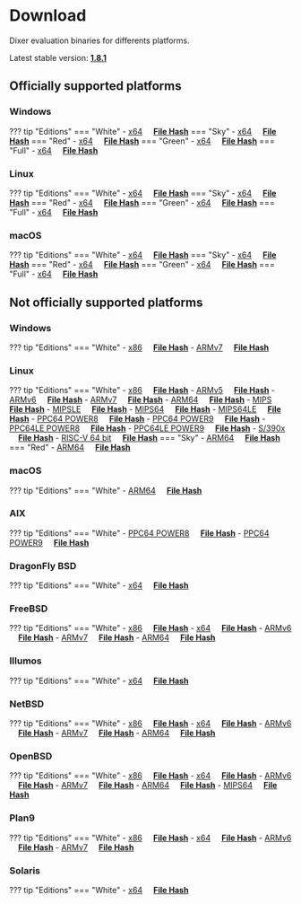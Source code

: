 # Download

Dixer evaluation binaries for differents platforms.

Latest stable version: [**1.8.1**](Changelog.md#181-_-july-18-2021)

## Officially supported platforms

### Windows

??? tip "Editions"
    === "White"
        - [x64](../dl/1.8.1/white/windows/dixer_amd64.exe) &nbsp;&nbsp;&nbsp; **<a href="../dl/?info=1.7.0/white/windows/dixer_amd64.exe" target="_blank">File Hash</a>**
    === "Sky"
        - [x64](../dl/1.8.1/sky/windows/dixer_amd64.exe) &nbsp;&nbsp;&nbsp; **<a href="../dl/?info=1.7.0/sky/windows/dixer_amd64.exe" target="_blank">File Hash</a>**
    === "Red"
        - [x64](../dl/1.8.1/red/windows/dixer_amd64.exe) &nbsp;&nbsp;&nbsp; **<a href="../dl/?info=1.7.0/red/windows/dixer_amd64.exe" target="_blank">File Hash</a>**
    === "Green"
        - [x64](../dl/1.8.1/green/windows/dixer_amd64.exe) &nbsp;&nbsp;&nbsp; **<a href="../dl/?info=1.7.0/green/windows/dixer_amd64.exe" target="_blank">File Hash</a>**
    === "Full"
        - [x64](../dl/1.8.1/full/windows/dixer_amd64.exe) &nbsp;&nbsp;&nbsp; **<a href="../dl/?info=1.7.0/full/windows/dixer_amd64.exe" target="_blank">File Hash</a>**

### Linux

??? tip "Editions"
    === "White"
        - [x64](../dl/1.8.1/white/linux/dixer_amd64) &nbsp;&nbsp;&nbsp; **<a href="../dl/?info=1.7.0/white/linux/dixer_amd64" target="_blank">File Hash</a>**
    === "Sky"
        - [x64](../dl/1.8.1/sky/linux/dixer_amd64) &nbsp;&nbsp;&nbsp; **<a href="../dl/?info=1.7.0/sky/linux/dixer_amd64" target="_blank">File Hash</a>**
    === "Red"
        - [x64](../dl/1.8.1/red/linux/dixer_amd64) &nbsp;&nbsp;&nbsp; **<a href="../dl/?info=1.7.0/red/linux/dixer_amd64" target="_blank">File Hash</a>**
    === "Green"
        - [x64](../dl/1.8.1/green/linux/dixer_amd64) &nbsp;&nbsp;&nbsp; **<a href="../dl/?info=1.7.0/green/linux/dixer_amd64" target="_blank">File Hash</a>**
    === "Full"
        - [x64](../dl/1.8.1/full/linux/dixer_amd64) &nbsp;&nbsp;&nbsp; **<a href="../dl/?info=1.7.0/full/linux/dixer_amd64" target="_blank">File Hash</a>**

### macOS

??? tip "Editions"
    === "White"
        - [x64](../dl/1.8.1/white/darwin/dixer_amd64) &nbsp;&nbsp;&nbsp; **<a href="../dl/?info=1.7.0/white/darwin/dixer_amd64" target="_blank">File Hash</a>**
    === "Sky"
        - [x64](../dl/1.8.1/sky/darwin/dixer_amd64) &nbsp;&nbsp;&nbsp; **<a href="../dl/?info=1.7.0/sky/darwin/dixer_amd64" target="_blank">File Hash</a>**
    === "Red"
        - [x64](../dl/1.8.1/red/darwin/dixer_amd64) &nbsp;&nbsp;&nbsp; **<a href="../dl/?info=1.7.0/red/darwin/dixer_amd64" target="_blank">File Hash</a>**
    === "Green"
        - [x64](../dl/1.8.1/green/darwin/dixer_amd64) &nbsp;&nbsp;&nbsp; **<a href="../dl/?info=1.7.0/green/darwin/dixer_amd64" target="_blank">File Hash</a>**
    === "Full"
        - [x64](../dl/1.8.1/full/darwin/dixer_amd64) &nbsp;&nbsp;&nbsp; **<a href="../dl/?info=1.7.0/full/darwin/dixer_amd64" target="_blank">File Hash</a>**

## Not officially supported platforms

### Windows

??? tip "Editions"
    === "White"
        - [x86](../dl/1.8.1/white/windows/dixer_386.exe) &nbsp;&nbsp;&nbsp; **<a href="../dl/?info=1.7.0/white/windows/dixer_386.exe" target="_blank">File Hash</a>**
        - [ARMv7](../dl/1.8.1/white/windows/dixer_armV7.exe) &nbsp;&nbsp;&nbsp; **<a href="../dl/?info=1.7.0/white/windows/dixer_armV7.exe" target="_blank">File Hash</a>**

### Linux

??? tip "Editions"
    === "White"
        - [x86](../dl/1.8.1/white/linux/dixer_386) &nbsp;&nbsp;&nbsp; **<a href="../dl/?info=1.7.0/white/linux/dixer_386" target="_blank">File Hash</a>**
        - [ARMv5](../dl/1.8.1/white/linux/dixer_armV5) &nbsp;&nbsp;&nbsp; **<a href="../dl/?info=1.7.0/white/linux/dixer_armV5" target="_blank">File Hash</a>**
        - [ARMv6](../dl/1.8.1/white/linux/dixer_armV6) &nbsp;&nbsp;&nbsp; **<a href="../dl/?info=1.7.0/white/linux/dixer_armV6" target="_blank">File Hash</a>**
        - [ARMv7](../dl/1.8.1/white/linux/dixer_armV7) &nbsp;&nbsp;&nbsp; **<a href="../dl/?info=1.7.0/white/linux/dixer_armV7" target="_blank">File Hash</a>**
        - [ARM64](../dl/1.8.1/white/linux/dixer_arm64) &nbsp;&nbsp;&nbsp; **<a href="../dl/?info=1.7.0/white/linux/dixer_arm64" target="_blank">File Hash</a>**
        - [MIPS](../dl/1.8.1/white/linux/dixer_mips) &nbsp;&nbsp;&nbsp; **<a href="../dl/?info=1.7.0/white/linux/dixer_mips" target="_blank">File Hash</a>**
        - [MIPSLE](../dl/1.8.1/white/linux/dixer_mipsle) &nbsp;&nbsp;&nbsp; **<a href="../dl/?info=1.7.0/white/linux/dixer_mipsle" target="_blank">File Hash</a>**
        - [MIPS64](../dl/1.8.1/white/linux/dixer_mips64) &nbsp;&nbsp;&nbsp; **<a href="../dl/?info=1.7.0/white/linux/dixer_mips64" target="_blank">File Hash</a>**
        - [MIPS64LE](../dl/1.8.1/white/linux/dixer_mips64le) &nbsp;&nbsp;&nbsp; **<a href="../dl/?info=1.7.0/white/linux/dixer_mips64le" target="_blank">File Hash</a>**
        - [PPC64 POWER8](../dl/1.8.1/white/linux/dixer_ppc64_power8) &nbsp;&nbsp;&nbsp; **<a href="../dl/?info=1.7.0/white/linux/dixer_ppc64_power8" target="_blank">File Hash</a>**
        - [PPC64 POWER9](../dl/1.8.1/white/linux/dixer_ppc64_power9) &nbsp;&nbsp;&nbsp; **<a href="../dl/?info=1.7.0/white/linux/dixer_ppc64_power9" target="_blank">File Hash</a>**
        - [PPC64LE POWER8](../dl/1.8.1/white/linux/dixer_ppc64le_power8) &nbsp;&nbsp;&nbsp; **<a href="../dl/?info=1.7.0/white/linux/dixer_ppc64le_power8" target="_blank">File Hash</a>**
        - [PPC64LE POWER9](../dl/1.8.1/white/linux/dixer_ppc64le_power9) &nbsp;&nbsp;&nbsp; **<a href="../dl/?info=1.7.0/white/linux/dixer_ppc64le_power9" target="_blank">File Hash</a>**
        - [S/390x](../dl/1.8.1/white/linux/dixer_s390x) &nbsp;&nbsp;&nbsp; **<a href="../dl/?info=1.7.0/white/linux/dixer_s390x" target="_blank">File Hash</a>**
        - [RISC-V 64 bit](../dl/1.8.1/white/linux/dixer_riscv64) &nbsp;&nbsp;&nbsp; **<a href="../dl/?info=1.7.0/white/linux/dixer_riscv64" target="_blank">File Hash</a>**
    === "Sky"
        - [ARM64](../dl/1.8.1/sky/linux/dixer_arm64) &nbsp;&nbsp;&nbsp; **<a href="../dl/?info=1.7.0/sky/linux/dixer_arm64" target="_blank">File Hash</a>**
    === "Red"
        - [ARM64](../dl/1.8.1/red/linux/dixer_arm64) &nbsp;&nbsp;&nbsp; **<a href="../dl/?info=1.7.0/red/linux/dixer_arm64" target="_blank">File Hash</a>**

### macOS

??? tip "Editions"
    === "White"
        - [ARM64](../dl/1.8.1/white/darwin/dixer_arm64) &nbsp;&nbsp;&nbsp; **<a href="../dl/?info=1.7.0/white/darwin/dixer_arm64" target="_blank">File Hash</a>**

### AIX

??? tip "Editions"
    === "White"
        - [PPC64 POWER8](../dl/1.8.1/white/aix/dixer_ppc64_power8) &nbsp;&nbsp;&nbsp; **<a href="../dl/?info=1.7.0/white/aix/dixer_ppc64_power8" target="_blank">File Hash</a>**
        - [PPC64 POWER9](../dl/1.8.1/white/aix/dixer_ppc64_power9) &nbsp;&nbsp;&nbsp; **<a href="../dl/?info=1.7.0/white/aix/dixer_ppc64_power9" target="_blank">File Hash</a>**

### DragonFly BSD

??? tip "Editions"
    === "White"
        - [x64](../dl/1.8.1/white/dragonfly/dixer_amd64) &nbsp;&nbsp;&nbsp; **<a href="../dl/?info=1.7.0/white/dragonfly/dixer_amd64" target="_blank">File Hash</a>**

### FreeBSD

??? tip "Editions"
    === "White"
        - [x86](../dl/1.8.1/white/freebsd/dixer_386) &nbsp;&nbsp;&nbsp; **<a href="../dl/?info=1.7.0/white/freebsd/dixer_386" target="_blank">File Hash</a>**
        - [x64](../dl/1.8.1/white/freebsd/dixer_amd64) &nbsp;&nbsp;&nbsp; **<a href="../dl/?info=1.7.0/white/freebsd/dixer_amd64" target="_blank">File Hash</a>**
        - [ARMv6](../dl/1.8.1/white/freebsd/dixer_armV6) &nbsp;&nbsp;&nbsp; **<a href="../dl/?info=1.7.0/white/freebsd/dixer_armV6" target="_blank">File Hash</a>**
        - [ARMv7](../dl/1.8.1/white/freebsd/dixer_armV7) &nbsp;&nbsp;&nbsp; **<a href="../dl/?info=1.7.0/white/freebsd/dixer_armV7" target="_blank">File Hash</a>**
        - [ARM64](../dl/1.8.1/white/freebsd/dixer_arm64) &nbsp;&nbsp;&nbsp; **<a href="../dl/?info=1.7.0/white/freebsd/dixer_arm64" target="_blank">File Hash</a>**

### Illumos

??? tip "Editions"
    === "White"
        - [x64](../dl/1.8.1/white/illumos/dixer_amd64) &nbsp;&nbsp;&nbsp; **<a href="../dl/?info=1.7.0/white/illumos/dixer_amd64" target="_blank">File Hash</a>**

### NetBSD

??? tip "Editions"
    === "White"
        - [x86](../dl/1.8.1/white/netbsd/dixer_386) &nbsp;&nbsp;&nbsp; **<a href="../dl/?info=1.7.0/white/netbsd/dixer_386" target="_blank">File Hash</a>**
        - [x64](../dl/1.8.1/white/netbsd/dixer_amd64) &nbsp;&nbsp;&nbsp; **<a href="../dl/?info=1.7.0/white/netbsd/dixer_amd64" target="_blank">File Hash</a>**
        - [ARMv6](../dl/1.8.1/white/netbsd/dixer_armV6) &nbsp;&nbsp;&nbsp; **<a href="../dl/?info=1.7.0/white/netbsd/dixer_armV6" target="_blank">File Hash</a>**
        - [ARMv7](../dl/1.8.1/white/netbsd/dixer_armV7) &nbsp;&nbsp;&nbsp; **<a href="../dl/?info=1.7.0/white/netbsd/dixer_armV7" target="_blank">File Hash</a>**
        - [ARM64](../dl/1.8.1/white/netbsd/dixer_arm64) &nbsp;&nbsp;&nbsp; **<a href="../dl/?info=1.7.0/white/netbsd/dixer_arm64" target="_blank">File Hash</a>**

### OpenBSD

??? tip "Editions"
    === "White"
        - [x86](../dl/1.8.1/white/openbsd/dixer_386) &nbsp;&nbsp;&nbsp; **<a href="../dl/?info=1.7.0/white/openbsd/dixer_386" target="_blank">File Hash</a>**
        - [x64](../dl/1.8.1/white/openbsd/dixer_amd64) &nbsp;&nbsp;&nbsp; **<a href="../dl/?info=1.7.0/white/openbsd/dixer_amd64" target="_blank">File Hash</a>**
        - [ARMv6](../dl/1.8.1/white/openbsd/dixer_armV6) &nbsp;&nbsp;&nbsp; **<a href="../dl/?info=1.7.0/white/openbsd/dixer_armV6" target="_blank">File Hash</a>**
        - [ARMv7](../dl/1.8.1/white/openbsd/dixer_armV7) &nbsp;&nbsp;&nbsp; **<a href="../dl/?info=1.7.0/white/openbsd/dixer_armV7" target="_blank">File Hash</a>**
        - [ARM64](../dl/1.8.1/white/openbsd/dixer_arm64) &nbsp;&nbsp;&nbsp; **<a href="../dl/?info=1.7.0/white/openbsd/dixer_arm64" target="_blank">File Hash</a>**
        - [MIPS64](../dl/1.8.1/white/openbsd/dixer_mips64) &nbsp;&nbsp;&nbsp; **<a href="../dl/?info=1.7.0/white/openbsd/dixer_mips64" target="_blank">File Hash</a>**

### Plan9

??? tip "Editions"
    === "White"
        - [x86](../dl/1.8.1/white/plan9/dixer_386) &nbsp;&nbsp;&nbsp; **<a href="../dl/?info=1.7.0/white/plan9/dixer_386" target="_blank">File Hash</a>**
        - [x64](../dl/1.8.1/white/plan9/dixer_amd64) &nbsp;&nbsp;&nbsp; **<a href="../dl/?info=1.7.0/white/plan9/dixer_amd64" target="_blank">File Hash</a>**
        - [ARMv6](../dl/1.8.1/white/plan9/dixer_armV6) &nbsp;&nbsp;&nbsp; **<a href="../dl/?info=1.7.0/white/plan9/dixer_armV6" target="_blank">File Hash</a>**
        - [ARMv7](../dl/1.8.1/white/plan9/dixer_armV7) &nbsp;&nbsp;&nbsp; **<a href="../dl/?info=1.7.0/white/plan9/dixer_armV7" target="_blank">File Hash</a>**

### Solaris

??? tip "Editions"
    === "White"
        - [x64](../dl/1.8.1/white/solaris/dixer_amd64) &nbsp;&nbsp;&nbsp; **<a href="../dl/?info=1.7.0/white/solaris/dixer_amd64" target="_blank">File Hash</a>**

